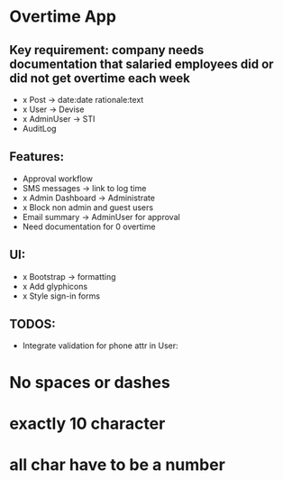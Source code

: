 # Overtime App

## Key requirement: company needs documentation that salaried employees did or did not get overtime each week

- x Post -> date:date rationale:text
- x User -> Devise
- x AdminUser -> STI
- AuditLog

## Features:
- Approval workflow
- SMS messages -> link to log time
- x Admin Dashboard -> Administrate
- x Block non admin and guest users
- Email summary -> AdminUser for approval
- Need documentation for 0 overtime

## UI:
- x Bootstrap -> formatting
- x Add glyphicons
- x Style sign-in forms

## TODOS:
- Integrate validation for phone attr in User:
# No spaces or dashes
# exactly 10 character
# all char have to be a number
